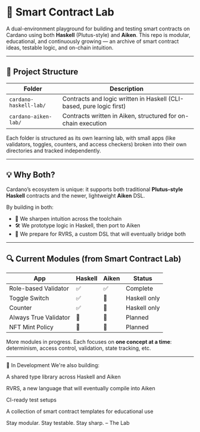 # 🧪 Smart Contract Lab

A dual-environment playground for building and testing smart contracts on Cardano using both **Haskell** (Plutus-style) and **Aiken**. This repo is modular, educational, and continuously growing — an archive of smart contract ideas, testable logic, and on-chain intuition.

---

## 🧭 Project Structure

| Folder               | Description                                                    |
|----------------------|----------------------------------------------------------------|
| `cardano-haskell-lab/` | Contracts and logic written in Haskell (CLI-based, pure logic first) |
| `cardano-aiken-lab/`   | Contracts written in Aiken, structured for on-chain execution       |

Each folder is structured as its own learning lab, with small apps (like validators, toggles, counters, and access checkers) broken into their own directories and tracked independently.

---

## 💡 Why Both?

Cardano’s ecosystem is unique: it supports both traditional **Plutus-style Haskell** contracts and the newer, lightweight **Aiken** DSL.

By building in both:

- 🧠 We sharpen intuition across the toolchain
- 🛠️ We prototype logic in Haskell, then port to Aiken
- 🔁 We prepare for RVRS, a custom DSL that will eventually bridge both

---

## 🔍 Current Modules (from Smart Contract Lab)

| App                    | Haskell | Aiken  | Status         |
|------------------------|---------|--------|----------------|
| Role-based Validator   | ✅      | ✅     | Complete       |
| Toggle Switch          | ✅      | 🔲     | Haskell only   |
| Counter                | ✅      | 🔲     | Haskell only   |
| Always True Validator  | 🔲      | 🔲     | Planned        |
| NFT Mint Policy        | 🔲      | 🔲     | Planned        |

More modules in progress. Each focuses on **one concept at a time**: determinism, access control, validation, state tracking, etc.

---

🧪 In Development
We're also building:

A shared type library across Haskell and Aiken

RVRS, a new language that will eventually compile into Aiken

CI-ready test setups

A collection of smart contract templates for educational use

Stay modular. Stay testable. Stay sharp.
– The Lab
